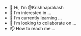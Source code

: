 - 👋 Hi, I’m @Krishnaprakash 
- 👀 I’m interested in ...
- 🌱 I’m currently learning ...
- 💞️ I’m looking to collaborate on ...
- 📫 How to reach me ...

<!---
Kishoremahi/Kishoremahi is a ✨ special ✨ repository because its `README.md` (this file) appears on your GitHub profile.
You can click the Preview link to take a look at your changes.
--->
